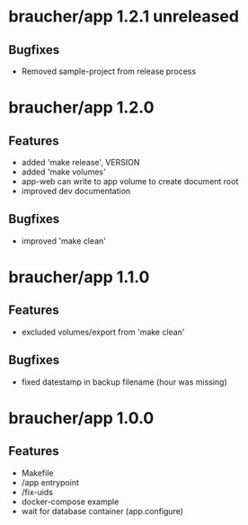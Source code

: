 # braucher/app 1.2.1 unreleased

## Bugfixes
- Removed sample-project from release process

# braucher/app 1.2.0

## Features
- added 'make release', VERSION
- added 'make volumes'
- app-web can write to app volume to create document root
- improved dev documentation

## Bugfixes
- improved 'make clean'

# braucher/app 1.1.0

## Features
- excluded volumes/export from 'make clean'

## Bugfixes
- fixed datestamp in backup filename (hour was missing)

# braucher/app 1.0.0

## Features
- Makefile
- /app entrypoint
- /fix-uids
- docker-compose example
- wait for database container (app.configure)

